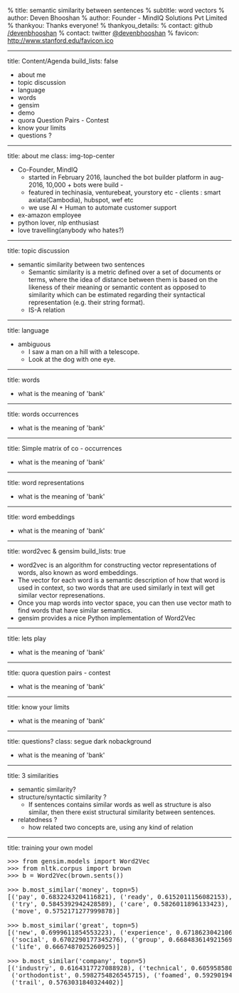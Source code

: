 % title: semantic similarity between sentences
% subtitle: word vectors
% author: Deven Bhooshan
% author: Founder - MindIQ Solutions Pvt Limited
% thankyou: Thanks everyone!
% thankyou_details:
% contact: <span>github</span> <a href="http://github.com/devenbhooshan">/devenbhooshan</a>
% contact: <span>twitter</span> <a href="http://twitter.com/devenbhooshan">@devenbhooshan</a>
% favicon: http://www.stanford.edu/favicon.ico

---
title: Content/Agenda
build_lists: false

* about me
* topic discussion
* language
* words
* gensim
* demo
* quora Question Pairs - Contest
* know your limits
* questions ?

---

title: about me
class: img-top-center

* Co-Founder, MindIQ
    * started in February 2016, launched the bot builder platform in aug-2016, 10,000 + bots were build -
    * featured in techinasia, venturebeat, yourstory etc - clients : smart axiata(Cambodia), hubspot, wef etc
    * we use AI + Human to automate customer support
* ex-amazon employee
* python lover, nlp enthusiast
* love travelling(anybody who hates?)
---

title: topic discussion

* semantic similarity between two sentences
    * Semantic similarity is a metric defined over a set of documents or terms, where the idea of distance between them is based on the likeness of their meaning or semantic content as opposed to similarity which can be estimated regarding their syntactical representation (e.g. their string format).
    * IS-A relation

---

title: language

* ambiguous
    * I saw a man on a hill with a telescope.
    * Look at the dog with one eye.

---

title: words

* what is the meaning of 'bank'

---

title: words occurrences

* what is the meaning of 'bank'

---

title: Simple matrix of co - occurrences

* what is the meaning of 'bank'

---

title: word representations

* what is the meaning of 'bank'

---

title: word embeddings

* what is the meaning of 'bank'

---
title: word2vec & gensim
build_lists: true

- word2vec is an algorithm for constructing vector representations of words, also known as word embeddings.
- The vector for each word is a semantic description of how that word is used in context, so two words that are used similarly in text will get similar vector represenations.
- Once you map words into vector space, you can then use vector math to find words that have similar semantics.
- gensim provides a nice Python implementation of Word2Vec

---

title: lets play

* what is the meaning of 'bank'

---

title: quora question pairs - contest

* what is the meaning of 'bank'


---

title: know your limits

* what is the meaning of 'bank'

---

title: questions?
class: segue dark nobackground
* what is the meaning of 'bank'

---

title: 3 similarities

* semantic similarity?
* structure/syntactic similarity ?
    * If sentences contains similar words as well as structure  is also similar, then there exist structural similarity between sentences.
* relatedness ?
    * how related two concepts are, using any kind of relation

---
title: training your own model

<pre class="prettyprint" data-lang="python">
>>> from gensim.models import Word2Vec
>>> from nltk.corpus import brown
>>> b = Word2Vec(brown.sents())

>>> b.most_similar('money', topn=5)
[('pay', 0.6832243204116821), ('ready', 0.6152011156082153),
 ('try', 0.5845392942428589), ('care', 0.5826011896133423),
 ('move', 0.5752171277999878)]

>>> b.most_similar('great', topn=5)
[('new', 0.6999611854553223), ('experience', 0.6718623042106628),
 ('social', 0.6702290177345276), ('group', 0.6684836149215698),
 ('life', 0.6667487025260925)]

>>> b.most_similar('company', topn=5)
[('industry', 0.6164317727088928), ('technical', 0.6059585809707642),
 ('orthodontist', 0.5982754826545715), ('foamed', 0.5929019451141357),
 ('trail', 0.5763031840324402)]

</pre>

